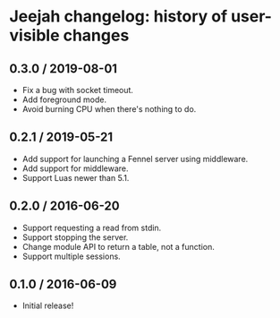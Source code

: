 # Jeejah changelog: history of user-visible changes

## 0.3.0 / 2019-08-01

* Fix a bug with socket timeout.
* Add foreground mode.
* Avoid burning CPU when there's nothing to do.

## 0.2.1 / 2019-05-21

* Add support for launching a Fennel server using middleware.
* Add support for middleware.
* Support Luas newer than 5.1.

## 0.2.0 / 2016-06-20

* Support requesting a read from stdin.
* Support stopping the server.
* Change module API to return a table, not a function.
* Support multiple sessions.

## 0.1.0 / 2016-06-09

* Initial release!

